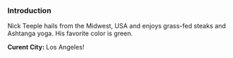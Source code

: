 ### Introduction
Nick Teeple hails from the Midwest, USA and enjoys grass-fed steaks and Ashtanga yoga. His favorite color is green.

**Curent City:** Los Angeles!
